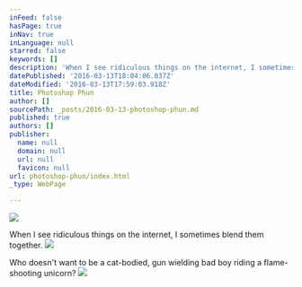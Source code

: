 ```yaml
---
inFeed: false
hasPage: true
inNav: true
inLanguage: null
starred: false
keywords: []
description: 'When I see ridiculous things on the internet, I sometimes blend them together. '
datePublished: '2016-03-13T18:04:06.037Z'
dateModified: '2016-03-13T17:59:03.918Z'
title: Photoshop Phun
author: []
sourcePath: _posts/2016-03-13-photoshop-phun.md
published: true
authors: []
publisher:
  name: null
  domain: null
  url: null
  favicon: null
url: photoshop-phun/index.html
_type: WebPage

---
```

![](https://the-grid-user-content.s3-us-west-2.amazonaws.com/51650d0f-389c-4de9-b0a6-d592a66734b4.jpg)

When I see ridiculous things on the internet, I sometimes blend them together. ![](https://the-grid-user-content.s3-us-west-2.amazonaws.com/23f7b72a-ee05-4042-bfe7-db6d3ef827a7.jpg)

Who doesn't want to be a cat-bodied, gun wielding bad boy riding a flame-shooting unicorn? ![](https://the-grid-user-content.s3-us-west-2.amazonaws.com/df17f4d4-539d-4b3a-8a9f-656ca7ee3f1f.jpg)